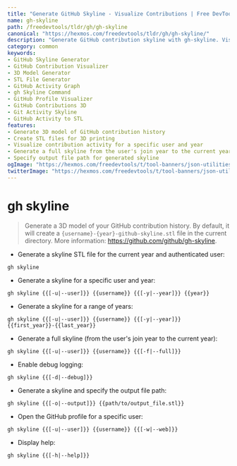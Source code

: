 ```yaml
---
title: "Generate GitHub Skyline - Visualize Contributions | Free DevTools"
name: gh-skyline
path: /freedevtools/tldr/gh/gh-skyline
canonical: "https://hexmos.com/freedevtools/tldr/gh/gh-skyline/"
description: "Generate GitHub contribution skyline with gh-skyline. Visualize your GitHub activity in 3D and create STL files for 3D printing. Free online tool, no registration required."
category: common
keywords:
- GitHub Skyline Generator
- GitHub Contribution Visualizer
- 3D Model Generator
- STL File Generator
- GitHub Activity Graph
- gh Skyline Command
- GitHub Profile Visualizer
- GitHub Contributions 3D
- Git Activity Skyline
- GitHub Activity to STL
features:
- Generate 3D model of GitHub contribution history
- Create STL files for 3D printing
- Visualize contribution activity for a specific user and year
- Generate a full skyline from the user's join year to the current year
- Specify output file path for generated skyline
ogImage: "https://hexmos.com/freedevtools/t/tool-banners/json-utilities-banner.png"
twitterImage: "https://hexmos.com/freedevtools/t/tool-banners/json-utilities-banner.png"
---
```


# gh skyline

> Generate a 3D model of your GitHub contribution history.
> By default, it will create a `{username}-{year}-github-skyline.stl` file in the current directory.
> More information: <https://github.com/github/gh-skyline>.

- Generate a skyline STL file for the current year and authenticated user:

`gh skyline`

- Generate a skyline for a specific user and year:

`gh skyline {{[-u|--user]}} {{username}} {{[-y|--year]}} {{year}}`

- Generate a skyline for a range of years:

`gh skyline {{[-u|--user]}} {{username}} {{[-y|--year]}} {{first_year}}-{{last_year}}`

- Generate a full skyline (from the user's join year to the current year):

`gh skyline {{[-u|--user]}} {{username}} {{[-f|--full]}}`

- Enable debug logging:

`gh skyline {{[-d|--debug]}}`

- Generate a skyline and specify the output file path:

`gh skyline {{[-o|--output]}} {{path/to/output_file.stl}}`

- Open the GitHub profile for a specific user:

`gh skyline {{[-u|--user]}} {{username}} {{[-w|--web]}}`

- Display help:

`gh skyline {{[-h|--help]}}`
